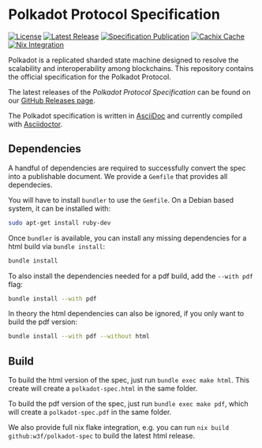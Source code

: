 # Polkadot Protocol Specification

[![License](https://img.shields.io/github/license/w3f/polkadot-spec.svg)](https://github.com/w3f/polkadot-spec/blob/main/LICENSE)
[![Latest Release](https://img.shields.io/github/release/w3f/polkadot-spec.svg)](https://github.com/w3f/polkadot-spec/releases/latest)
[![Specification Publication](https://github.com/w3f/polkadot-spec/actions/workflows/asciidoctor.deb.yml/badge.svg)](https://github.com/w3f/polkadot-spec/actions/workflows/asciidoctor.deb.yml)
[![Cachix Cache](https://img.shields.io/badge/cachix-w3fpkgs-blue.svg)](https://w3fpkgs.cachix.org)
[![Nix Integration](https://github.com/w3f/polkadot-spec/actions/workflows/asciidoctor.nix.yml/badge.svg)](https://github.com/w3f/polkadot-spec/actions/workflows/asciidoctor.nix.yml)

Polkadot is a replicated sharded state machine designed to resolve the scalability and interoperability among blockchains. This repository contains the official specification for the Polkadot Protocol.
 
The latest releases of the *Polkadot Protocol Specification* can be found on our [GitHub Releases page](https://github.com/w3f/polkadot-spec/releases).

The Polkadot specification is written in [AsciiDoc](https://docs.asciidoctor.org/asciidoc/latest) and currently compiled with [Asciidoctor](https://asciidoctor.org/).

## Dependencies

A handful of dependencies are required to successfully convert the spec into a publishable document. We provide a `Gemfile` that provides all dependecies.

You will have to install `bundler` to use the `Gemfile`. On a Debian based system, it can be installed with:

```bash
sudo apt-get install ruby-dev
```

Once `bundler` is available, you can install any missing dependencies for a html build via `bundle install`:

```bash
bundle install
```

To also install the dependencies needed for a pdf build, add the `--with pdf` flag: 

```bash
bundle install --with pdf
```

In theory the html dependencies can also be ignored, if you only want to build the pdf version:

```bash
bundle install --with pdf --without html
```

## Build

To build the html version of the spec, just run `bundle exec make html`. This create will create a `polkadot-spec.html` in the same folder.

To build the pdf version of the spec, just run `bundle exec make pdf`, which will create a `polkadot-spec.pdf` in the same folder.

We also provide full nix flake integration, e.g. you can run `nix build github:w3f/polkadot-spec` to build the latest html release.
